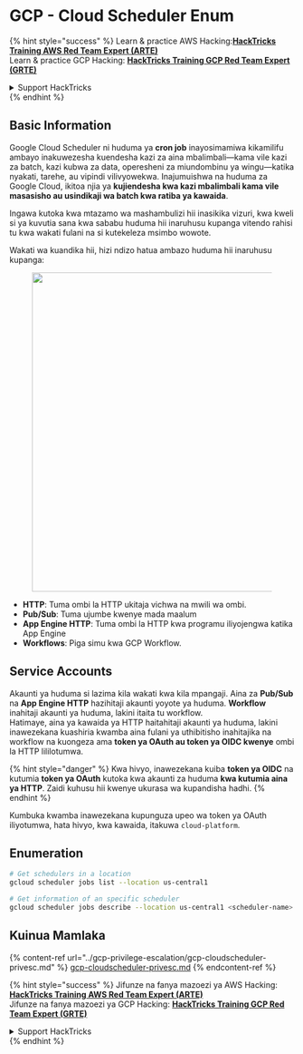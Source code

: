 # GCP - Cloud Scheduler Enum

{% hint style="success" %}
Learn & practice AWS Hacking:<img src="../../../.gitbook/assets/image (1).png" alt="" data-size="line">[**HackTricks Training AWS Red Team Expert (ARTE)**](https://training.hacktricks.xyz/courses/arte)<img src="../../../.gitbook/assets/image (1).png" alt="" data-size="line">\
Learn & practice GCP Hacking: <img src="../../../.gitbook/assets/image (2).png" alt="" data-size="line">[**HackTricks Training GCP Red Team Expert (GRTE)**<img src="../../../.gitbook/assets/image (2).png" alt="" data-size="line">](https://training.hacktricks.xyz/courses/grte)

<details>

<summary>Support HackTricks</summary>

* Check the [**subscription plans**](https://github.com/sponsors/carlospolop)!
* **Join the** 💬 [**Discord group**](https://discord.gg/hRep4RUj7f) or the [**telegram group**](https://t.me/peass) or **follow** us on **Twitter** 🐦 [**@hacktricks\_live**](https://twitter.com/hacktricks\_live)**.**
* **Share hacking tricks by submitting PRs to the** [**HackTricks**](https://github.com/carlospolop/hacktricks) and [**HackTricks Cloud**](https://github.com/carlospolop/hacktricks-cloud) github repos.

</details>
{% endhint %}

## Basic Information

Google Cloud Scheduler ni huduma ya **cron job** inayosimamiwa kikamilifu ambayo inakuwezesha kuendesha kazi za aina mbalimbali—kama vile kazi za batch, kazi kubwa za data, operesheni za miundombinu ya wingu—katika nyakati, tarehe, au vipindi vilivyowekwa. Inajumuishwa na huduma za Google Cloud, ikitoa njia ya **kujiendesha kwa kazi mbalimbali kama vile masasisho au usindikaji wa batch kwa ratiba ya kawaida**.

Ingawa kutoka kwa mtazamo wa mashambulizi hii inasikika vizuri, kwa kweli si ya kuvutia sana kwa sababu huduma hii inaruhusu kupanga vitendo rahisi tu kwa wakati fulani na si kutekeleza msimbo wowote.

Wakati wa kuandika hii, hizi ndizo hatua ambazo huduma hii inaruhusu kupanga:

<figure><img src="../../../.gitbook/assets/image (347).png" alt="" width="563"><figcaption></figcaption></figure>

* **HTTP**: Tuma ombi la HTTP ukitaja vichwa na mwili wa ombi.
* **Pub/Sub**: Tuma ujumbe kwenye mada maalum
* **App Engine HTTP**: Tuma ombi la HTTP kwa programu iliyojengwa katika App Engine
* **Workflows**: Piga simu kwa GCP Workflow.

## Service Accounts

Akaunti ya huduma si lazima kila wakati kwa kila mpangaji. Aina za **Pub/Sub** na **App Engine HTTP** hazihitaji akaunti yoyote ya huduma. **Workflow** inahitaji akaunti ya huduma, lakini itaita tu workflow.\
Hatimaye, aina ya kawaida ya HTTP haitahitaji akaunti ya huduma, lakini inawezekana kuashiria kwamba aina fulani ya uthibitisho inahitajika na workflow na kuongeza ama **token ya OAuth au token ya OIDC kwenye** ombi la HTTP lililotumwa.

{% hint style="danger" %}
Kwa hivyo, inawezekana kuiba **token ya OIDC** na kutumia **token ya OAuth** kutoka kwa akaunti za huduma **kwa kutumia aina ya HTTP**. Zaidi kuhusu hii kwenye ukurasa wa kupandisha hadhi.
{% endhint %}

Kumbuka kwamba inawezekana kupunguza upeo wa token ya OAuth iliyotumwa, hata hivyo, kwa kawaida, itakuwa `cloud-platform`.

## Enumeration
```bash
# Get schedulers in a location
gcloud scheduler jobs list --location us-central1

# Get information of an specific scheduler
gcloud scheduler jobs describe --location us-central1 <scheduler-name>
```
## Kuinua Mamlaka

{% content-ref url="../gcp-privilege-escalation/gcp-cloudscheduler-privesc.md" %}
[gcp-cloudscheduler-privesc.md](../gcp-privilege-escalation/gcp-cloudscheduler-privesc.md)
{% endcontent-ref %}

{% hint style="success" %}
Jifunze na fanya mazoezi ya AWS Hacking:<img src="../../../.gitbook/assets/image (1).png" alt="" data-size="line">[**HackTricks Training AWS Red Team Expert (ARTE)**](https://training.hacktricks.xyz/courses/arte)<img src="../../../.gitbook/assets/image (1).png" alt="" data-size="line">\
Jifunze na fanya mazoezi ya GCP Hacking: <img src="../../../.gitbook/assets/image (2).png" alt="" data-size="line">[**HackTricks Training GCP Red Team Expert (GRTE)**<img src="../../../.gitbook/assets/image (2).png" alt="" data-size="line">](https://training.hacktricks.xyz/courses/grte)

<details>

<summary>Support HackTricks</summary>

* Angalia [**mpango wa usajili**](https://github.com/sponsors/carlospolop)!
* **Jiunge na** 💬 [**kikundi cha Discord**](https://discord.gg/hRep4RUj7f) au [**kikundi cha telegram**](https://t.me/peass) au **tufuatilie** kwenye **Twitter** 🐦 [**@hacktricks\_live**](https://twitter.com/hacktricks\_live)**.**
* **Shiriki mbinu za hacking kwa kuwasilisha PRs kwa** [**HackTricks**](https://github.com/carlospolop/hacktricks) na [**HackTricks Cloud**](https://github.com/carlospolop/hacktricks-cloud) repos za github.

</details>
{% endhint %}
